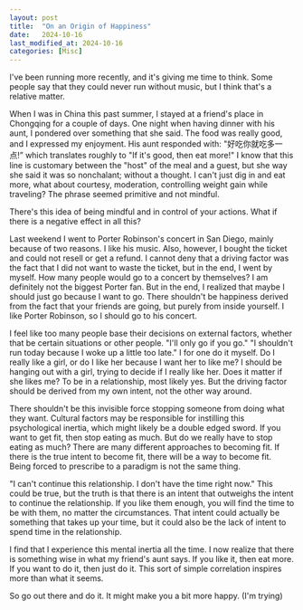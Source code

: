 ```yaml
---
layout: post
title:  "On an Origin of Happiness"
date:   2024-10-16
last_modified_at: 2024-10-16
categories: [Misc]
---
```


I've been running more recently, and it's giving me time to think. Some people say that they could never run without music, but I think that's a relative matter. 

When I was in China this past summer, I stayed at a friend's place in Chongqing for a couple of days. One night when having dinner with his aunt, I pondered over something that she said. The food was really good, and I expressed my enjoyment. His aunt responded with: "好吃你就吃多一点!” which translates roughly to "If it's good, then eat more!" I know that this line is customary between the "host" of the meal and a guest, but she way she said it was so nonchalant; without a thought. I can't just dig in and eat more, what about courtesy, moderation, controlling weight gain while traveling? The phrase seemed primitive and not mindful. 

There's this idea of being mindful and in control of your actions. What if there is a negative effect in all this?

Last weekend I went to Porter Robinson's concert in San Diego, mainly because of two reasons. I like his music. Also, however, I bought the ticket and could not resell or get a refund. I cannot deny that a driving factor was the fact that I did not want to waste the ticket, but in the end, I went by myself. How many people would go to a concert by themselves? I am definitely not the biggest Porter fan. But in the end, I realized that maybe I should just go because I want to go. There shouldn't be happiness derived from the fact that your friends are going, but purely from inside yourself. I like Porter Robinson, so I should go to his concert.

I feel like too many people base their decisions on external factors, whether that be certain situations or other people. "I'll only go if you go." "I shouldn't run today because I woke up a little too late." I for one do it myself. Do I really like a girl, or do I like her because I want her to like me? I should be hanging out with a girl, trying to decide if I really like her. Does it matter if she likes me? To be in a relationship, most likely yes. But the driving factor should be derived from my own intent, not the other way around.

There shouldn't be this invisible force stopping someone from doing what they want. Cultural factors may be responsible for instilling this psychological inertia, which might likely be a double edged sword. If you want to get fit, then stop eating as much. But do we really have to stop eating as much? There are many different approaches to becoming fit. If there is the true intent to become fit, there will be a way to become fit. Being forced to prescribe to a paradigm is not the same thing.

"I can't continue this relationship. I don't have the time right now." This could be true, but the truth is that there is an intent that outweighs the intent to continue the relationship. If you like them enough, you will find the time to be with them, no matter the circumstances. That intent could actually be something that takes up your time, but it could also be the lack of intent to spend time in the relationship.

I find that I experience this mental inertia all the time. I now realize that there is something wise in what my friend's aunt says. If you like it, then eat more. If you want to do it, then just do it. This sort of simple correlation inspires more than what it seems. 

So go out there and do it. It might make you a bit more happy. (I'm trying)